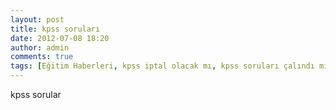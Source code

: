 ```yaml
---
layout: post
title: kpss soruları 
date: 2012-07-08 18:20
author: admin
comments: true
tags: [Eğitim Haberleri, kpss iptal olacak mı, kpss soruları çalındı mı, sorular çalınmamış]
---
```



kpss sorular
